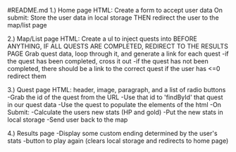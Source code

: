 #README.md
1.) Home page 
HTML: Create a form to accept user data
    On submit: Store the user data in local storage
    THEN redirect the user to the map/list page

2.) Map/List page 
HTML: Create a ul to inject quests into 
    BEFORE ANYTHING, IF ALL QUESTS ARE COMPLETED, REDIRECT TO THE RESULTS PAGE
Grab quest data, loop through it, and generate a link for each quest
    -if the quest has been completed, cross it out
    -if the quest has not been completed, there should be a link to the correct quest
    if the user has <=0 redirect them 



3.) Quest page
HTML: header, image, paragraph, and a list of radio buttons
-Grab the id of the quest from the URL 
-Use that id to 'findById' that quest in our quest data
-Use the quest to populate the elements of the html
-On Submit: 
    -Calculate the users new stats (HP and gold)
    -Put the new stats in local storage
    -Send user back to the map



4.) Results page
    -Display some custom ending determined by the  user's stats
    -button to play again (clears local storage and redirects to home page)
